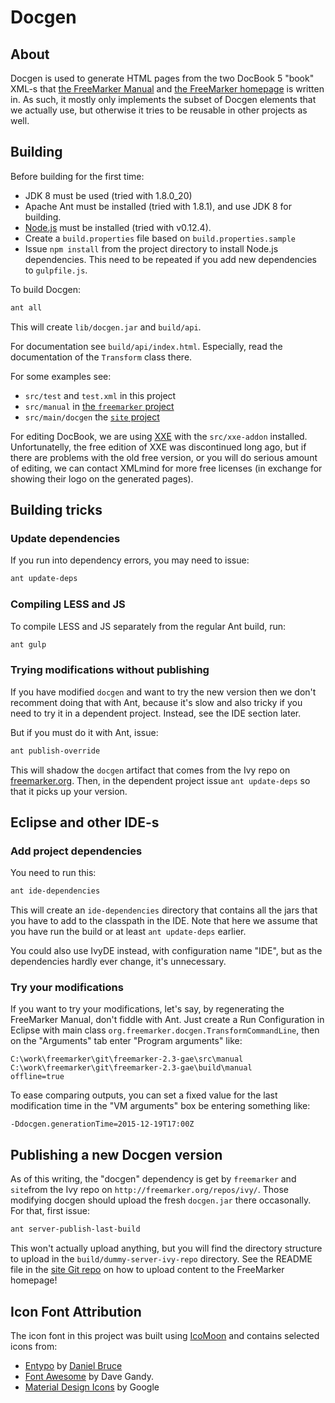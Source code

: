 # Docgen

## About

Docgen is used to generate HTML pages from the two DocBook 5 "book" XML-s that
[the FreeMarker Manual](http://freemarker.org/docs/) and [the FreeMarker
homepage](http://freemarker.org/) is written in. As such, it mostly only
implements the subset of Docgen elements that we actually use, but otherwise
it tries to be reusable in other projects as well.

## Building

Before building for the first time:
* JDK 8 must be used (tried with 1.8.0_20)
* Apache Ant must be installed (tried with 1.8.1), and use JDK 8 for building.
* [Node.js](https://nodejs.org/) must be installed (tried with v0.12.4).
* Create a `build.properties` file based on `build.properties.sample`
* Issue `npm install` from the project directory to install Node.js
  dependencies. This need to be repeated if you add new dependencies
  to `gulpfile.js`.

To build Docgen:

```sh
ant all
```

This will create `lib/docgen.jar` and `build/api`.

For documentation see `build/api/index.html`. Especially, read the
documentation of the `Transform` class there.

For some examples see:
* `src/test` and `test.xml` in this project
* `src/manual` in [the `freemarker` project](https://git-wip-us.apache.org/repos/asf/incubator-freemarker.git)
* `src/main/docgen` the [`site` project](https://git-wip-us.apache.org/repos/asf/incubator-freemarker-site.git)

For editing DocBook, we are using [XXE](http://www.xmlmind.com/xmleditor/)
with the `src/xxe-addon` installed. Unfortunatelly, the free edition of XXE
was discontinued long ago, but if there are problems with the old free
version, or you will do serious amount of editing, we can contact XMLmind for
more free licenses (in exchange for showing their logo on the generated pages).

## Building tricks

### Update dependencies

If you run into dependency errors, you may need to issue:

```sh
ant update-deps
```

### Compiling LESS and JS

To compile LESS and JS separately from the regular Ant build, run:

```sh
ant gulp
```

### Trying modifications without publishing

If you have modified `docgen` and want to try the new version then we don't
recomment doing that with Ant, because it's slow and also tricky if you need
to try it in a dependent project. Instead, see the IDE section later.

But if you must do it with Ant, issue:

```sh
ant publish-override
```

This will shadow the `docgen` artifact that comes from the Ivy repo on
[freemarker.org](http://freemarker.org). Then, in the dependent project
issue `ant update-deps` so that it picks up your version.

## Eclipse and other IDE-s

### Add project dependencies

You need to run this:

```sh
ant ide-dependencies
```

This will create an `ide-dependencies` directory that contains all the jars
that you have to add to the classpath in the IDE. Note that here we assume
that you have run the build or at least `ant update-deps` earlier.

You could also use IvyDE instead, with configuration name "IDE", but as the
dependencies hardly ever change, it's unnecessary.

### Try your modifications

If you want to try your modifications, let's say, by regenerating the
FreeMarker Manual, don't fiddle with Ant. Just create a Run Configuration in
Eclipse with main class `org.freemarker.docgen.TransformCommandLine`, then on
the "Arguments" tab enter "Program arguments" like:

    C:\work\freemarker\git\freemarker-2.3-gae\src\manual
    C:\work\freemarker\git\freemarker-2.3-gae\build\manual
    offline=true

To ease comparing outputs, you can set a fixed value for the last
modification time in the "VM arguments" box be entering something like:

    -Ddocgen.generationTime=2015-12-19T17:00Z

## Publishing a new Docgen version

As of this writing, the "docgen" dependency is get by `freemarker` and `site`from the Ivy repo on
`http://freemarker.org/repos/ivy/`. Those modifying docgen should upload the fresh `docgen.jar`
there occasonally. For that, first issue:

```sh
ant server-publish-last-build
```

This won't actually upload anything, but you will find the directory structure to upload
in the `build/dummy-server-ivy-repo` directory. See the README file in the
[site Git repo](https://git-wip-us.apache.org/repos/asf/incubator-freemarker-site.git)
on how to upload content to the FreeMarker homepage!

    
## Icon Font Attribution

The icon font in this project was built using [IcoMoon](https://icomoon.io/)
and contains selected icons from:

* [Entypo](http://www.entypo.com/) by [Daniel Bruce](http://www.danielbruce.se/)
* [Font Awesome](http://fontawesome.io) by Dave Gandy.
* [Material Design Icons](https://github.com/google/material-design-icons) by Google
